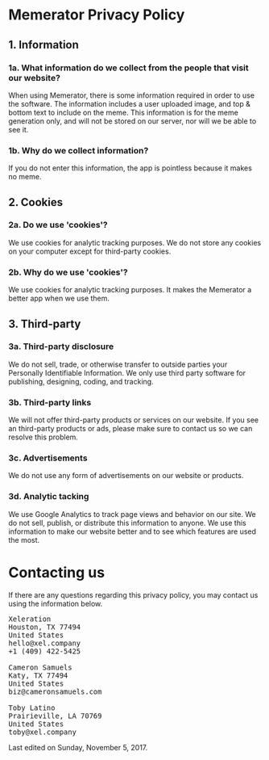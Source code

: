 # Memerator Privacy Policy

## 1. Information
### 1a. What information do we collect from the people that visit our website?
When using Memerator, there is some information required in order to use the software.
The information includes a user uploaded image, and top & bottom text to include on the meme.
This information is for the meme generation only, and will not be stored on our server, nor will we be able to see it.
### 1b. Why do we collect information?
If you do not enter this information, the app is pointless because it makes no meme.

## 2. Cookies
### 2a. Do we use 'cookies'?
We use cookies for analytic tracking purposes.
We do not store any cookies on your computer except for third-party cookies.
### 2b. Why do we use 'cookies'?
We use cookies for analytic tracking purposes.
It makes the Memerator a better app when we use them.

## 3. Third-party
### 3a. Third-party disclosure
We do not sell, trade, or otherwise transfer to outside parties your Personally Identifiable Information.
We only use third party software for publishing, designing, coding, and tracking.
### 3b. Third-party links
We will not offer third-party products or services on our website.
If you see an third-party products or ads, please make sure to contact us so we can resolve this problem.
### 3c. Advertisements
We do not use any form of advertisements on our website or products.
### 3d. Analytic tacking
We use Google Analytics to track page views and behavior on our site.
We do not sell, publish, or distribute this information to anyone.
We use this information to make our website better and to see which features are used the most.

# Contacting us
If there are any questions regarding this privacy policy, you may contact us using the information below.
<pre>
Xeleration
Houston, TX 77494
United States
hello@xel.company
+1 (409) 422-5425

Cameron Samuels
Katy, TX 77494
United States
biz@cameronsamuels.com

Toby Latino
Prairieville, LA 70769
United States
toby@xel.company
</pre>
Last edited on Sunday, November 5, 2017.
